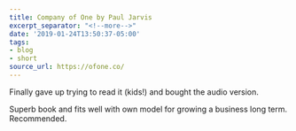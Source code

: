 ```yaml
---
title: Company of One by Paul Jarvis
excerpt_separator: "<!--more-->"
date: '2019-01-24T13:50:37-05:00'
tags:
- blog
- short
source_url: https://ofone.co/
---
```


Finally gave up trying to read it (kids!) and bought the audio version. 

Superb book and fits well with own model for growing a business long term. Recommended.
